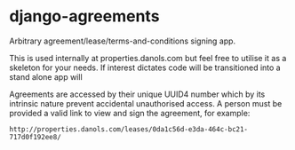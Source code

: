 django-agreements
=================

Arbitrary agreement/lease/terms-and-conditions signing app.

This is used internally at properties.danols.com but feel free to utilise it as a 
skeleton for your needs. If interest dictates code will be transitioned into a stand alone app will

Agreements are accessed by their unique UUID4 number which by its intrinsic nature prevent accidental 
unauthorised access. A person must be provided a valid link to view and sign the agreement, for example:

	http://properties.danols.com/leases/0da1c56d-e3da-464c-bc21-717d0f192ee8/
